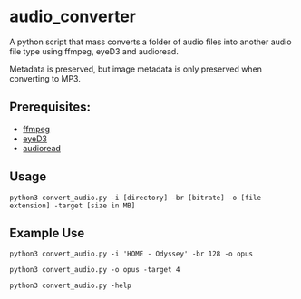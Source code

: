 # audio_converter
A python script that mass converts a folder of audio files into another audio file type using ffmpeg, eyeD3 and audioread.

Metadata is preserved, but image metadata is only preserved when converting to MP3. 

## Prerequisites: 

* [ffmpeg](https://ffmpeg.org/ffmpeg.html)
* [eyeD3](https://eyed3.readthedocs.io/en/latest/)
* [audioread](https://pypi.org/project/audioread/)

## Usage

`python3 convert_audio.py -i [directory] -br [bitrate] -o [file extension] -target [size in MB]`

## Example Use

`python3 convert_audio.py -i 'HOME - Odyssey' -br 128 -o opus`

`python3 convert_audio.py -o opus -target 4`

`python3 convert_audio.py -help`

